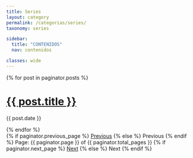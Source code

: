 ```yaml
---
title: Series
layout: category
permalink: /categorias/series/
taxonomy: series

sidebar:
  title: "CONTENIDOS"
  nav: contenidos

classes: wide
---
```


<!-- This loops through the paginated posts -->
{% for post in paginator.posts %}
<h1><a href="{{ post.url }}">{{ post.title }}</a></h1>
<p class="author">
  <span class="date">{{ post.date }}</span>
</p>
{% endfor %}

<!-- Pagination links -->
<div class="pagination">
  {% if paginator.previous_page %}
  <a href="{{ paginator.previous_page_path }}" class="previous">Previous</a>
  {% else %}
  <span class="previous">Previous</span>
  {% endif %}
  <span class="page_number ">Page: {{ paginator.page }} of {{ paginator.total_pages }}</span>
  {% if paginator.next_page %}
  <a href="{{ paginator.next_page_path }}" class="next">Next</a>
  {% else %}
  <span class="next ">Next</span>
  {% endif %}
</div>
